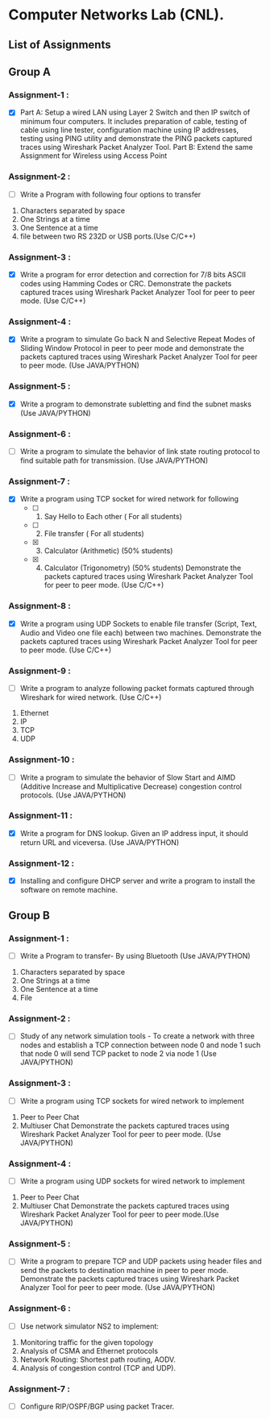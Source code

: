 # Computer Networks Lab (CNL).

## List of Assignments

## Group A

### Assignment-1 :
- [x] Part A: Setup a wired LAN using Layer 2 Switch and then IP switch of minimum four computers. It includes preparation of cable, testing of cable using line tester, configuration machine using IP addresses, testing using PING utility and demonstrate the PING packets captured traces using Wireshark Packet Analyzer Tool. Part B: Extend the same Assignment for Wireless using Access Point 

### Assignment-2 :
- [ ] Write a Program with following four options to transfer
1. Characters separated by space 
2. One Strings at a time
3. One Sentence at a time 
4. file between two RS 232D or USB ports.(Use C/C++)  

### Assignment-3 :
- [x] Write a program for error detection and correction for 7/8 bits ASCII codes using Hamming Codes or CRC. Demonstrate the packets captured traces using Wireshark Packet Analyzer Tool for peer to peer mode. (Use C/C++)

### Assignment-4 :
- [x] Write a program to simulate Go back N and Selective Repeat Modes of Sliding Window Protocol in peer to peer mode and demonstrate the packets captured traces using Wireshark Packet Analyzer Tool for peer to peer mode. (Use JAVA/PYTHON)

### Assignment-5 :
- [x] Write a program to demonstrate subletting and find the subnet masks (Use JAVA/PYTHON)

### Assignment-6 :
- [ ] Write a program to simulate the behavior of link state routing protocol to find suitable path for transmission. (Use JAVA/PYTHON)

### Assignment-7 :
- [x] Write a program using TCP socket for wired network for following
    - [ ] 1. Say Hello to Each other ( For all students)
    - [ ] 2. File transfer ( For all students)
    - [x] 3. Calculator (Arithmetic) (50% students)
    - [x] 4. Calculator (Trigonometry) (50% students)
    Demonstrate the packets captured traces using Wireshark Packet Analyzer Tool for peer to peer mode.  (Use C/C++)
    
### Assignment-8 :
- [x] Write a program using UDP Sockets to enable file transfer (Script, Text, Audio and Video one file each) between two machines. Demonstrate the packets captured traces using Wireshark Packet Analyzer Tool for peer to peer mode.  (Use C/C++)

### Assignment-9 :
- [ ] Write a program to analyze following packet formats captured through Wireshark for wired network. (Use C/C++)
1. Ethernet 
2. IP 
3. TCP 
4. UDP

### Assignment-10 :
- [ ] Write a program to simulate the behavior of Slow Start and AIMD (Additive Increase and Multiplicative Decrease) congestion control protocols. (Use JAVA/PYTHON)

### Assignment-11 :
- [x] Write a program for DNS lookup. Given an IP address input, it should return URL and viceversa. (Use JAVA/PYTHON)

### Assignment-12 :
- [x] Installing and configure DHCP server and write a program to install the software on remote machine.

## Group B

### Assignment-1 :
- [ ]  Write a Program to transfer- By using Bluetooth (Use JAVA/PYTHON)
1. Characters separated by space
2. One Strings at a time
3. One Sentence at a time 
4. File 

### Assignment-2 :
- [ ] Study of any network simulation tools - To create a network with three nodes and establish a TCP connection between node 0 and node 1 such that node 0 will send TCP packet to node 2 via node 1  (Use JAVA/PYTHON)

### Assignment-3 :
- [ ]  Write a program using TCP sockets for wired network to implement
1. Peer to Peer Chat
2. Multiuser Chat 
    Demonstrate the packets captured traces using Wireshark Packet Analyzer Tool for peer to peer mode. (Use JAVA/PYTHON)

### Assignment-4 :
- [ ] Write a program using UDP sockets for wired network to implement
1. Peer to Peer Chat
2. Multiuser Chat
    Demonstrate the packets captured traces using Wireshark Packet Analyzer Tool for peer to peer mode.(Use JAVA/PYTHON)

### Assignment-5 :
- [ ] Write a program to prepare TCP and UDP packets using header files and send the packets to destination machine in peer to peer mode. Demonstrate the packets captured traces using Wireshark Packet Analyzer Tool for peer to peer mode.  (Use JAVA/PYTHON)

### Assignment-6 :
- [ ]  Use network simulator NS2 to implement:
1. Monitoring traffic for the given topology
2. Analysis of CSMA and Ethernet protocols
3. Network Routing: Shortest path routing, AODV.
4. Analysis of congestion control (TCP and UDP).

### Assignment-7 :
- [ ] Configure RIP/OSPF/BGP using packet Tracer.